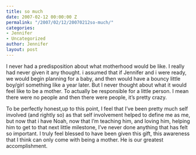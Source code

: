 ```yaml
---
title: so much
date: 2007-02-12 00:00:00 Z
permalink: "/2007/02/12/20070212so-much/"
categories:
- Jennifer
- Uncategorized
author: Jennifer
layout: post
---
```


I never had a predisposition about what motherhood would be like. I really had never given it any thought. i assumed that if Jennifer and i were ready, we would begin planning for a baby, and then would have a bouncy little boy/girl something like a year later. But I never thought about what it would feel like to be a mother. To actually be responsible for a little person. I mean there were no people and then there were people, it&#8217;s pretty crazy.

To be perfectly honest,up to this point, I feel that I&#8217;ve been pretty much self involved (and rightly so) as that self involvement helped to define me as me, but now that i have Noah, now that I&#8217;m teaching him, and loving him, helping him to get to that next little milestone, I&#8217;ve never done anything that has felt so important. I truly feel blessed to have been given this gift, this awareness that I think can only come with being a mother. He is our greatest accomplishment.
